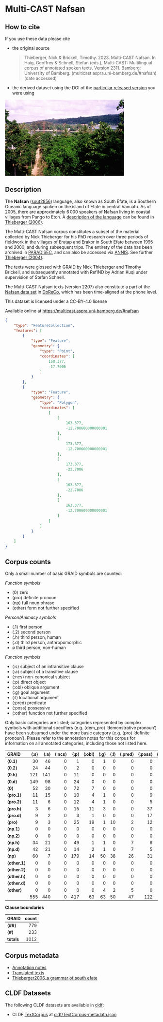 # Multi-CAST Nafsan

## How to cite

If you use these data please cite
- the original source
  > Thieberger, Nick & Brickell, Timothy. 2023. Multi-CAST Nafsan. In Haig, Geoffrey & Schnell, Stefan (eds.), Multi-CAST: Multilingual corpus of annotated spoken texts. Version 2311. Bamberg: University of Bamberg. (multicast.aspra.uni-bamberg.de/#nafsan) (date accessed)
- the derived dataset using the DOI of the [particular released version](../../releases/) you were using

![](cldf/media/image.jpg)

## Description


The **Nafsan** ([sout2856](https://glottolog.org/resource/languoid/id/sout2856)) language, also known as South Efate, is a Southern Oceanic language spoken on the island of Efate in central Vanuatu. As of 2005, there are approximately 6 000 speakers of Nafsan living in coastal villages from Pango to Eton. A [description of the language](MediaTable#cldf:Thieberger2006_a-grammar-of-South-Efate.pdf) can be found in [Thieberger (2006)](Source#cldf:thieberger2006).

The Multi-CAST Nafsan corpus constitutes a subset of the material collected by Nick Thieberger for his PhD research over three periods of fieldwork in the villages of Eratap and Erakor in South Efate between 1995 and 2000, and during subsequent trips. The entirety of the data has been archived in [PARADISEC](http://catalog.paradisec.org.au/collections/NT1), and can also be accessed via [ANNIS](https://gerlingo.com/language_detail.php?langID=6). See further [Thieberger (2004)](Source#cldf:thieberger2004).

The texts were glossed with GRAID by Nick Thieberger and Timothy Brickell, and subsequently annotated with RefIND by Adrian Kuqi under supervision of Stefan Schnell.

The Multi-CAST Nafsan texts (version 2207) also constitute a part of the [Nafsan data set](https://doreco.huma-num.fr/languages/sout2856) in [DoReCo](https://doreco.huma-num.fr/), which has been time-aligned at the phone level.

This dataset is licensed under a CC-BY-4.0 license

Available online at https://multicast.aspra.uni-bamberg.de/#nafsan


```geojson
{
    "type": "FeatureCollection",
    "features": [
        {
            "type": "Feature",
            "geometry": {
                "type": "Point",
                "coordinates": [
                    168.377,
                    -17.7006
                ]
            }
        },
        {
            "type": "Feature",
            "geometry": {
                "type": "Polygon",
                "coordinates": [
                    [
                        [
                            163.377,
                            -12.700600000000001
                        ],
                        [
                            173.377,
                            -12.700600000000001
                        ],
                        [
                            173.377,
                            -22.7006
                        ],
                        [
                            163.377,
                            -22.7006
                        ],
                        [
                            163.377,
                            -12.700600000000001
                        ]
                    ]
                ]
            }
        }
    ]
}
```



## Corpus counts

Only a small number of basic GRAID symbols are counted:

*Function symbols*
- ⟨0⟩ zero
- ⟨pro⟩ definite pronoun
- ⟨np⟩ full noun phrase
- ⟨other⟩ form not further specified

*Person/Animacy symbols*
- ⟨.1⟩ first person
- ⟨.2⟩ second person
- ⟨.h⟩ third person, human
- ⟨.d⟩ third person, anthropomorphic
- ø third person, non-human

*Function symbols*
- ⟨:s⟩ subject of an intransitive clause
- ⟨:a⟩ subject of a transitive clause
- ⟨:ncs⟩ non-canonical subject
- ⟨:p⟩ direct object
- ⟨:obl⟩ oblique argument
- ⟨:g⟩ goal argument
- ⟨:l⟩ locational argument
- ⟨:pred⟩ predicate
- ⟨:poss⟩ possessive
- ⟨:other⟩ function not further specified

Only basic categories are listed; categories represented by complex symbols with additional
specifiers (e.g. ⟨dem_pro⟩ ‘demonstrative pronoun’) have been subsumed under the more basic
category (e.g. ⟨pro⟩ ‘definite pronoun’). Please refer to the annotation notes for this corpus for
information on all annotated categories, including those not listed here.

| GRAID | ⟨:s⟩ | ⟨:a⟩ | ⟨:ncs⟩ | ⟨:p⟩ | ⟨:obl⟩ | ⟨:g⟩ | ⟨:l⟩ | ⟨:pred⟩ | ⟨:poss⟩ | ⟨:other⟩ | totals |
|:--------------|-------:|-------:|---------:|-------:|---------:|-------:|-------:|----------:|----------:|-----------:|---------:|
| **⟨0.1⟩** | 30 | 46 | 0 | 1 | 0 | 1 | 0 | 0 | 0 | 0 | 78 |
| **⟨0.2⟩** | 24 | 44 | 0 | 2 | 0 | 0 | 0 | 0 | 0 | 0 | 70 |
| **⟨0.h⟩** | 121 | 141 | 0 | 11 | 0 | 0 | 0 | 0 | 0 | 0 | 273 |
| **⟨0.d⟩** | 149 | 98 | 0 | 24 | 0 | 0 | 0 | 0 | 0 | 0 | 271 |
| **⟨0⟩** | 52 | 30 | 0 | 72 | 7 | 0 | 0 | 0 | 0 | 0 | 161 |
| **⟨pro.1⟩** | 11 | 15 | 0 | 10 | 4 | 1 | 0 | 0 | 9 | 0 | 50 |
| **⟨pro.2⟩** | 11 | 6 | 0 | 12 | 4 | 1 | 0 | 0 | 5 | 0 | 39 |
| **⟨pro.h⟩** | 3 | 6 | 0 | 15 | 11 | 3 | 0 | 0 | 37 | 0 | 75 |
| **⟨pro.d⟩** | 9 | 2 | 0 | 3 | 1 | 0 | 0 | 0 | 17 | 0 | 32 |
| **⟨pro⟩** | 9 | 3 | 0 | 25 | 19 | 1 | 10 | 2 | 12 | 4 | 85 |
| **⟨np.1⟩** | 0 | 0 | 0 | 0 | 0 | 0 | 0 | 0 | 0 | 0 | 0 |
| **⟨np.2⟩** | 0 | 0 | 0 | 0 | 0 | 0 | 0 | 0 | 0 | 0 | 0 |
| **⟨np.h⟩** | 34 | 21 | 0 | 49 | 1 | 1 | 0 | 7 | 6 | 1 | 120 |
| **⟨np.d⟩** | 42 | 21 | 0 | 14 | 2 | 1 | 0 | 7 | 5 | 0 | 92 |
| **⟨np⟩** | 60 | 7 | 0 | 179 | 14 | 50 | 38 | 26 | 31 | 52 | 457 |
| **⟨other.1⟩** | 0 | 0 | 0 | 0 | 0 | 0 | 0 | 0 | 0 | 0 | 0 |
| **⟨other.2⟩** | 0 | 0 | 0 | 0 | 0 | 0 | 0 | 0 | 0 | 0 | 0 |
| **⟨other.h⟩** | 0 | 0 | 0 | 0 | 0 | 0 | 0 | 0 | 0 | 0 | 0 |
| **⟨other.d⟩** | 0 | 0 | 0 | 0 | 0 | 0 | 0 | 0 | 0 | 0 | 0 |
| **⟨other⟩** | 0 | 0 | 0 | 0 | 0 | 4 | 2 | 5 | 0 | 0 | 11 |
| | 555 | 440 | 0 | 417 | 63 | 63 | 50 | 47 | 122 | 57 | 1814 |


**Clause boundaries**

| GRAID | count |
|:-----------|--------:|
| **⟨##⟩** | 779 |
| **⟨#⟩** | 233 |
| **totals** | 1012 |



## Corpus metadata

- [Annotation notes](cldf/media/annotation-notes.pdf)
- [Translated texts](cldf/media/translated-texts.pdf)
- [Thieberger2006_a grammar of south efate](cldf/media/Thieberger2006_a-grammar-of-South-Efate.pdf)


## CLDF Datasets

The following CLDF datasets are available in [cldf](cldf):

- CLDF [TextCorpus](https://github.com/cldf/cldf/tree/master/modules/TextCorpus) at [cldf/TextCorpus-metadata.json](cldf/TextCorpus-metadata.json)